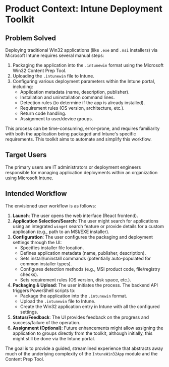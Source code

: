 # Product Context: Intune Deployment Toolkit

## Problem Solved
Deploying traditional Win32 applications (like `.exe` and `.msi` installers) via Microsoft Intune requires several manual steps:
1.  Packaging the application into the `.intunewin` format using the Microsoft Win32 Content Prep Tool.
2.  Uploading the `.intunewin` file to Intune.
3.  Configuring various deployment parameters within the Intune portal, including:
    *   Application metadata (name, description, publisher).
    *   Installation and uninstallation command lines.
    *   Detection rules (to determine if the app is already installed).
    *   Requirement rules (OS version, architecture, etc.).
    *   Return code handling.
    *   Assignment to user/device groups.

This process can be time-consuming, error-prone, and requires familiarity with both the application being packaged and Intune's specific requirements. This toolkit aims to automate and simplify this workflow.

## Target Users
The primary users are IT administrators or deployment engineers responsible for managing application deployments within an organization using Microsoft Intune.

## Intended Workflow
The envisioned user workflow is as follows:
1.  **Launch**: The user opens the web interface (React frontend).
2.  **Application Selection/Search**: The user might search for applications using an integrated `winget` search feature or provide details for a custom application (e.g., path to an MSI/EXE installer).
3.  **Configuration**: The user configures the packaging and deployment settings through the UI:
    *   Specifies installer file location.
    *   Defines application metadata (name, publisher, description).
    *   Sets install/uninstall commands (potentially auto-populated for common installer types).
    *   Configures detection methods (e.g., MSI product code, file/registry checks).
    *   Sets requirement rules (OS version, disk space, etc.).
4.  **Packaging & Upload**: The user initiates the process. The backend API triggers PowerShell scripts to:
    *   Package the application into the `.intunewin` format.
    *   Upload the `.intunewin` file to Intune.
    *   Create the Win32 application entry in Intune with all the configured settings.
5.  **Status/Feedback**: The UI provides feedback on the progress and success/failure of the operation.
6.  **Assignment (Optional)**: Future enhancements might allow assigning the application to groups directly from the toolkit, although initially, this might still be done via the Intune portal.

The goal is to provide a guided, streamlined experience that abstracts away much of the underlying complexity of the `IntuneWin32App` module and the Content Prep Tool.
